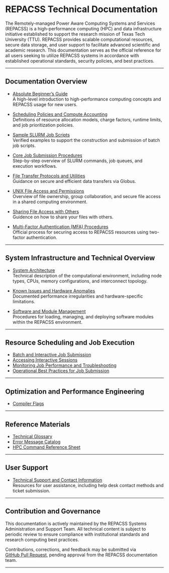 # REPACSS Technical Documentation

The Remotely-managed Power Aware Computing Systems and Services (REPACSS) is a high-performance computing (HPC) and data infrastructure initiative established to support the research mission of Texas Tech University (TTU). REPACSS provides scalable computational resources, secure data storage, and user support to facilitate advanced scientific and academic research. This documentation serves as the official reference for all users seeking to utilize REPACSS systems in accordance with established operational standards, security policies, and best practices.

---

## Documentation Overview

<!-- - [Getting Started at REPACSS](getting-started-at-REPACSS.md)  
  Detailed guidance on account creation, virtual private network (VPN) access, and system login procedures. -->

- [Absolute Beginner’s Guide](absolute-beginner-guide.md)  
  A high-level introduction to high-performance computing concepts and REPACSS usage for new users.

- [Scheduling Policies and Compute Accounting](running-jobs/scheduling.md)  
  Definitions of resource allocation models, charge factors, runtime limits, and job prioritization policies.

- [Sample SLURM Job Scripts](running-jobs/examples.md)  
  Verified examples to support the construction and submission of batch job scripts.

- [Core Job Submission Procedures](running-jobs/basics.md)  
  Step-by-step overview of SLURM commands, job queues, and execution workflows.

- [File Transfer Protocols and Utilities](understanding/repacss-system/file-system/file-transfer.md)  
  Guidance on secure and efficient data transfers via Globus.

- [UNIX File Access and Permissions](understanding/repacss-system/file-system/unix-permissions.md)  
  Overview of file ownership, group collaboration, and secure file access in a shared computing environment.

- [Sharing File Access with Others](understanding/repacss-system/file-system/ACL.md)  
  Guidence on how to share your files with others.

- [Multi-Factor Authentication (MFA) Procedures](connecting/mfa.md)  
  Official process for securing access to REPACSS resources using two-factor authentication.

---

## System Infrastructure and Technical Overview

- [System Architecture](understanding/repacss-system/architecture.md)  
  Technical description of the computational environment, including node types, CPUs, memory configurations, and interconnect topology.

- [Known Issues and Hardware Anomalies](understanding/repacss-system/known-issues.md)  
  Documented performance irregularities and hardware-specific limitations.

- [Software and Module Management](software/module-system.md)  
  Procedures for loading, managing, and deploying software modules within the REPACSS environment.

---

## Resource Scheduling and Job Execution

- [Batch and Interactive Job Submission](running-jobs/basics.md)  
- [Accessing Interactive Sessions](running-jobs/interactive.md)  
- [Monitoring Job Performance and Troubleshooting](running-jobs/monitoring.md)  
- [Operational Best Practices for Job Submission](running-jobs/best-practices.md)

---

## Optimization and Performance Engineering

<!-- - [Profiling and Analysis Tools](performance/profiling-tools.md)   -->
- [Compiler Flags](performance/compiler-flags.md)  
<!-- - [Scalability Testing and Benchmarking](performance/scaling-tests.md) -->

---

## Reference Materials

- [Technical Glossary](reference/glossary.md)  
- [Error Message Catalog](reference/common-errors.md)  
- [HPC Command Reference Sheet](reference/cheatsheet.md)

---

## <!--System Status and-->User Support

<!-- - [Live System Status](status.md)  
  View real-time information regarding system availability, node load, and queue performance. -->

- [Technical Support and Contact Information](support.md)  
  Resources for user assistance, including help desk contact methods and ticket submission.

---

## Contribution and Governance

This documentation is actively maintained by the REPACSS Systems Administration and Support Team. All technical content is subject to periodic review to ensure compliance with institutional standards and research computing best practices.  

Contributions, corrections, and feedback may be submitted via  
[GitHub Pull Request](https://github.com/nsfcac/repacss-user-guide), pending approval from the REPACSS documentation team.

---

